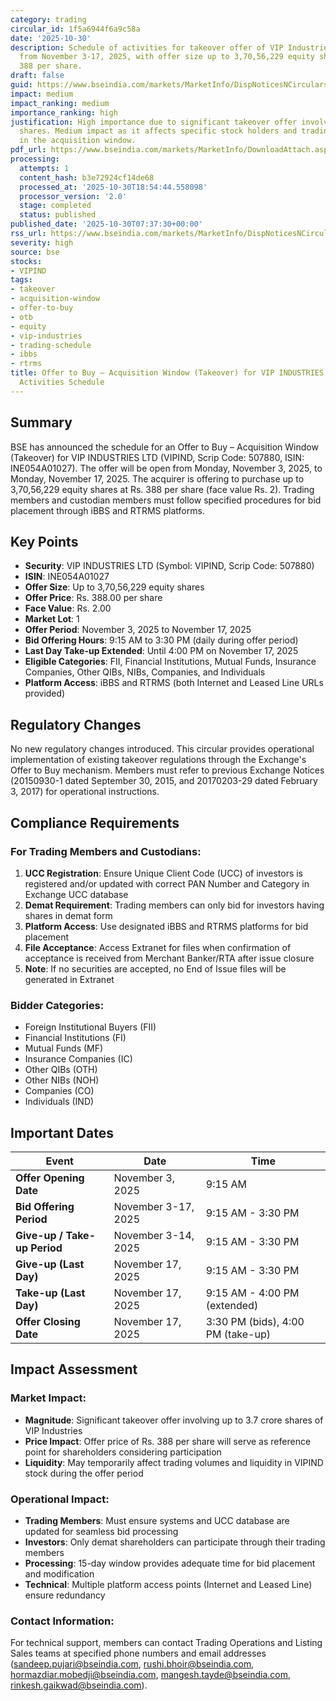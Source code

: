 ```yaml
---
category: trading
circular_id: 1f5a6944f6a9c58a
date: '2025-10-30'
description: Schedule of activities for takeover offer of VIP Industries Ltd shares
  from November 3-17, 2025, with offer size up to 3,70,56,229 equity shares at Rs.
  388 per share.
draft: false
guid: https://www.bseindia.com/markets/MarketInfo/DispNoticesNCirculars.aspx?Noticeid={63723DE9-14E3-4A3C-9696-49A5A3565B67}&noticeno=20251030-8&dt=10/30/2025&icount=8&totcount=63&flag=0
impact: medium
impact_ranking: medium
importance_ranking: high
justification: High importance due to significant takeover offer involving 3.7 crore
  shares. Medium impact as it affects specific stock holders and trading members participating
  in the acquisition window.
pdf_url: https://www.bseindia.com/markets/MarketInfo/DownloadAttach.aspx?id=20251030-8&attachedId=
processing:
  attempts: 1
  content_hash: b3e72924cf14de68
  processed_at: '2025-10-30T18:54:44.558098'
  processor_version: '2.0'
  stage: completed
  status: published
published_date: '2025-10-30T07:37:30+00:00'
rss_url: https://www.bseindia.com/markets/MarketInfo/DispNoticesNCirculars.aspx?Noticeid={63723DE9-14E3-4A3C-9696-49A5A3565B67}&noticeno=20251030-8&dt=10/30/2025&icount=8&totcount=63&flag=0
severity: high
source: bse
stocks:
- VIPIND
tags:
- takeover
- acquisition-window
- offer-to-buy
- otb
- equity
- vip-industries
- trading-schedule
- ibbs
- rtrms
title: Offer to Buy – Acquisition Window (Takeover) for VIP INDUSTRIES LTD - Live
  Activities Schedule
---
```


## Summary

BSE has announced the schedule for an Offer to Buy – Acquisition Window (Takeover) for VIP INDUSTRIES LTD (VIPIND, Scrip Code: 507880, ISIN: INE054A01027). The offer will be open from Monday, November 3, 2025, to Monday, November 17, 2025. The acquirer is offering to purchase up to 3,70,56,229 equity shares at Rs. 388 per share (face value Rs. 2). Trading members and custodian members must follow specified procedures for bid placement through iBBS and RTRMS platforms.

## Key Points

- **Security**: VIP INDUSTRIES LTD (Symbol: VIPIND, Scrip Code: 507880)
- **ISIN**: INE054A01027
- **Offer Size**: Up to 3,70,56,229 equity shares
- **Offer Price**: Rs. 388.00 per share
- **Face Value**: Rs. 2.00
- **Market Lot**: 1
- **Offer Period**: November 3, 2025 to November 17, 2025
- **Bid Offering Hours**: 9:15 AM to 3:30 PM (daily during offer period)
- **Last Day Take-up Extended**: Until 4:00 PM on November 17, 2025
- **Eligible Categories**: FII, Financial Institutions, Mutual Funds, Insurance Companies, Other QIBs, NIBs, Companies, and Individuals
- **Platform Access**: iBBS and RTRMS (both Internet and Leased Line URLs provided)

## Regulatory Changes

No new regulatory changes introduced. This circular provides operational implementation of existing takeover regulations through the Exchange's Offer to Buy mechanism. Members must refer to previous Exchange Notices (20150930-1 dated September 30, 2015, and 20170203-29 dated February 3, 2017) for operational instructions.

## Compliance Requirements

### For Trading Members and Custodians:

1. **UCC Registration**: Ensure Unique Client Code (UCC) of investors is registered and/or updated with correct PAN Number and Category in Exchange UCC database
2. **Demat Requirement**: Trading members can only bid for investors having shares in demat form
3. **Platform Access**: Use designated iBBS and RTRMS platforms for bid placement
4. **File Acceptance**: Access Extranet for files when confirmation of acceptance is received from Merchant Banker/RTA after issue closure
5. **Note**: If no securities are accepted, no End of Issue files will be generated in Extranet

### Bidder Categories:
- Foreign Institutional Buyers (FII)
- Financial Institutions (FI)
- Mutual Funds (MF)
- Insurance Companies (IC)
- Other QIBs (OTH)
- Other NIBs (NOH)
- Companies (CO)
- Individuals (IND)

## Important Dates

| Event | Date | Time |
|-------|------|------|
| **Offer Opening Date** | November 3, 2025 | 9:15 AM |
| **Bid Offering Period** | November 3-17, 2025 | 9:15 AM - 3:30 PM |
| **Give-up / Take-up Period** | November 3-14, 2025 | 9:15 AM - 3:30 PM |
| **Give-up (Last Day)** | November 17, 2025 | 9:15 AM - 3:30 PM |
| **Take-up (Last Day)** | November 17, 2025 | 9:15 AM - 4:00 PM (extended) |
| **Offer Closing Date** | November 17, 2025 | 3:30 PM (bids), 4:00 PM (take-up) |

## Impact Assessment

### Market Impact:
- **Magnitude**: Significant takeover offer involving up to 3.7 crore shares of VIP Industries
- **Price Impact**: Offer price of Rs. 388 per share will serve as reference point for shareholders considering participation
- **Liquidity**: May temporarily affect trading volumes and liquidity in VIPIND stock during the offer period

### Operational Impact:
- **Trading Members**: Must ensure systems and UCC database are updated for seamless bid processing
- **Investors**: Only demat shareholders can participate through their trading members
- **Processing**: 15-day window provides adequate time for bid placement and modification
- **Technical**: Multiple platform access points (Internet and Leased Line) ensure redundancy

### Contact Information:
For technical support, members can contact Trading Operations and Listing Sales teams at specified phone numbers and email addresses (sandeep.pujari@bseindia.com, rushi.bhoir@bseindia.com, hormazdiar.mobedji@bseindia.com, mangesh.tayde@bseindia.com, rinkesh.gaikwad@bseindia.com).